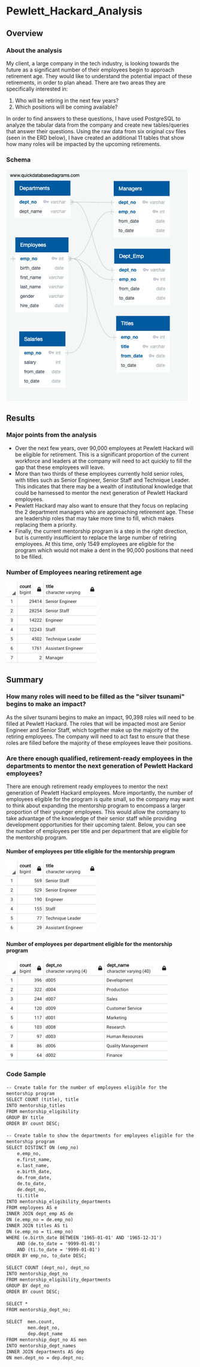 # Pewlett_Hackard_Analysis
## Overview
### About the analysis
My client, a large company in the tech industry, is looking towards the future as a significant number of their employees begin to approach retirement age. They would like to understand the potential impact of these retirements, in order to plan ahead. There are two areas they are specifically interested in:
1. Who will be retiring in the next few years?
2. Which positions will be coming available?

In order to find answers to these questions, I have used PostgreSQL to analyze the tabular data from the company and create new tables/queries that answer their questions. Using the raw data from six original csv files (seen in the ERD below), I have created an additional 11 tables that show how many roles will be impacted by the upcoming retirements.

### Schema

![Schema](https://github.com/luke-c-newell/Pewlett_Hackard_Analysis/blob/main/QuickDBD-export.png "schema.png")

## Results
### Major points from the analysis
- Over the next few years, over 90,000 employees at Pewlett Hackard will be eligible for retirement. This is a significant proportion of the current workforce and leaders at the company will need to act quickly to fill the gap that these employees will leave.
- More than two thirds of these employees currently hold senior roles, with titles such as Senior Engineer, Senior Staff and Technique Leader. This indicates that there may be a wealth of institutional knowledge that could be harnessed to mentor the next generation of Pewlett Hackard employees.
- Pewlett Hackard may also want to ensure that they focus on replacing the 2 department managers who are approaching retirement age. These are leadership roles that may take more time to fill, which makes replacing them a priority.
- Finally, the current mentorship program is a step in the right direction, but is currently insufficient to replace the large number of retiring employees. At this time, only 1549 employees are eligible for the program which would not make a dent in the 90,000 positions that need to be filled.

### Number of Employees nearing retirement age

![Retiring Titles](https://github.com/luke-c-newell/Pewlett_Hackard_Analysis/blob/main/Images/retiring_titles1.png "retiring_titles1.png")

## Summary
### How many roles will need to be filled as the "silver tsunami" begins to make an impact?
As the silver tsunami begins to make an impact, 90,398 roles will need to be filled at Pewlett Hackard. The roles that will be impacted most are Senior Engineer and Senior Staff, which together make up the majority of the retiring employees. The company will need to act fast to ensure that these roles are filled before the majority of these employees leave their positions.

### Are there enough qualified, retirement-ready employees in the departments to mentor the next generation of Pewlett Hackard employees?
There are enough retirement ready employees to mentor the next generation of Pewlett Hackard employees. More importantly, the number of employees eligible for the program is quite small, so the company may want to think about expanding the mentorship program to encompass a larger proportion of their younger employees. This would allow the company to take advantage of the knowledge of their senior staff while providing development opportunities for their upcoming talent. Below, you can see the number of employees per title and per department that are eligible for the mentorship program.

#### Number of employees per title eligible for the mentorship program

![Mentorship Titles](https://github.com/luke-c-newell/Pewlett_Hackard_Analysis/blob/main/Images/mentorship_titles1.png "mentorship_titles1.png")

#### Number of employees per department eligible for the mentorship program

![Mentorship Dept Names](https://github.com/luke-c-newell/Pewlett_Hackard_Analysis/blob/main/Images/mentorship_dept_names.png "mentorship_dept_names.png")

### Code Sample

```
-- Create table for the number of employees eligible for the mentorship program
SELECT COUNT (title), title
INTO mentorship_titles
FROM mentorship_eligibility
GROUP BY title
ORDER BY count DESC;

-- Create table to show the departments for employees eligible for the mentorship program
SELECT DISTINCT ON (emp_no)
    e.emp_no,
    e.first_name,
    e.last_name,
    e.birth_date,
    de.from_date,
    de.to_date,
    de.dept_no,
    ti.title
INTO mentorship_eligibility_departments
FROM employees AS e
INNER JOIN dept_emp AS de
ON (e.emp_no = de.emp_no)
INNER JOIN titles AS ti
ON (e.emp_no = ti.emp_no)
WHERE (e.birth_date BETWEEN '1965-01-01' AND '1965-12-31')
    AND (de.to_date = '9999-01-01')
    AND (ti.to_date = '9999-01-01')
ORDER BY emp_no, to_date DESC;

SELECT COUNT (dept_no), dept_no
INTO mentorship_dept_no
FROM mentorship_eligibility_departments
GROUP BY dept_no
ORDER BY count DESC;

SELECT *
FROM mentorship_dept_no;

SELECT  men.count,
        men.dept_no,
        dep.dept_name
FROM mentorship_dept_no AS men
INTO mentorship_dept_names
INNER JOIN departments AS dep
ON men.dept_no = dep.dept_no;
```
